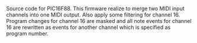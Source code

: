 Source code for PIC16F88.
This firmware realize to merge two MIDI input channels into one MIDI output.
Also apply some filtering for channel 16. Program changes for channel 16 are masked and all note events for channel 16 are rewritten as events for another channel which is specified as program number.
